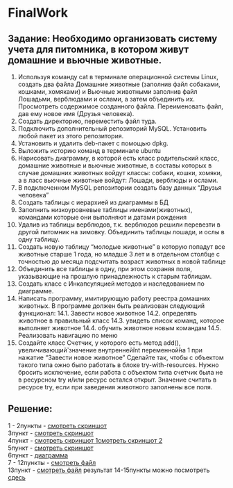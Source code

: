 # FinalWork
## Задание: Необходимо организовать систему учета для питомника, в котором живут домашние и вьючные животные.
1. Используя команду cat в терминале операционной системы Linux, создать два файла Домашние животные (заполнив файл собаками, кошками, хомяками) и Вьючные животными заполнив файл Лошадьми, верблюдами и ослами, а затем объединить их. Просмотреть содержимое созданного файла. Переименовать файл, дав ему новое имя (Друзья человека).
2. Создать директорию, переместить файл туда.
3. Подключить дополнительный репозиторий MySQL. Установить любой пакет из этого репозитория.
4. Установить и удалить deb-пакет с помощью dpkg.
5. Выложить историю команд в терминале ubuntu
6. Нарисовать диаграмму, в которой есть класс родительский класс, домашние животные и вьючные животные, в составы которых в случае домашних животных войдут классы: собаки, кошки, хомяки, а в  ласс вьючные животные войдут: Лошади, верблюды и ослами.
7. В подключенном MySQL репозитории создать базу данных “Друзья человека”
8. Создать таблицы с иерархией из диаграммы в БД
9. Заполнить низкоуровневые таблицы именами(животных), командами которые они выполняют и датами рождения
10. Удалив из таблицы верблюдов, т.к. верблюдов решили перевезти в другой питомник на зимовку. Объединить таблицы лошади, и ослы в одну таблицу.
11. Создать новую таблицу “молодые животные” в которую попадут все животные старше 1 года, но младше 3 лет и в отдельном столбце с точностью до месяца подсчитать возраст животных в новой таблице
12. Объединить все таблицы в одну, при этом сохраняя поля, указывающие на прошлую принадлежность к старым таблицам.
13. Создать класс с Инкапсуляцией методов и наследованием по диаграмме.
14. Написать программу, имитирующую работу реестра домашних животных. В программе должен быть реализован следующий функционал:
    14.1. Завести новое животное
    14.2. определять животное в правильный класс
    14.3. увидеть список команд, которое выполняет животное
    14.4. обучить животное новым командам
    14.5. Реализовать навигацию по меню
15. Создайте класс Счетчик, у которого есть метод add(), увеличивающий̆ значение внутренней̆int переменной̆на 1 при нажатие “Завести новое животное” Сделайте так, чтобы с объектом такого типа  ожно было работать в блоке try-with-resources. Нужно бросить исключение, если работа с объектом типа счетчик была не в ресурсном try и/или ресурс остался открыт. Значение считать в ресурсе try, если при заведения животного заполнены все поля.

## Решение:
1 - 2пункты - [смотреть скриншот](./screenshot/Screenshot_1.png)  
3пункт - [смотреть скриншот](./screenshot/Screenshot_3.png)  
4пункт - [смотреть скриншот 1](./screenshot/Screenshot_4.1.png)[смотреть скриншот 2](./screenshot/Screenshot_4.2.png)  
5пункт - [смотреть скриншот](./screenshot/Screenshot_5.png)  
6пункт - [диаграмма](./Diagram%20Class.drawio)  
7 - 12пункты - [смотреть файл](./HumanFriendDb.sql)  
13пункт - [смотреть файл](./js/classes.js)
результат 14-15пункты можно посмотреть [сдесь](http://mavrin9u.beget.tech/)